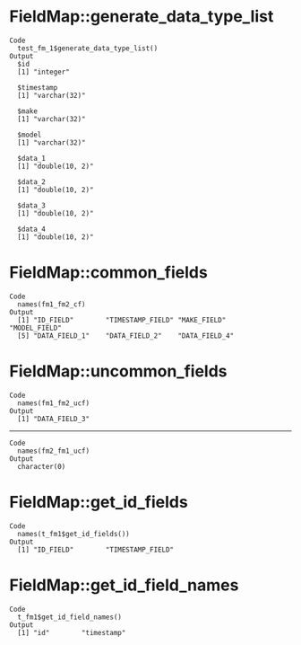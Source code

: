 # FieldMap::generate_data_type_list

    Code
      test_fm_1$generate_data_type_list()
    Output
      $id
      [1] "integer"
      
      $timestamp
      [1] "varchar(32)"
      
      $make
      [1] "varchar(32)"
      
      $model
      [1] "varchar(32)"
      
      $data_1
      [1] "double(10, 2)"
      
      $data_2
      [1] "double(10, 2)"
      
      $data_3
      [1] "double(10, 2)"
      
      $data_4
      [1] "double(10, 2)"
      

# FieldMap::common_fields

    Code
      names(fm1_fm2_cf)
    Output
      [1] "ID_FIELD"        "TIMESTAMP_FIELD" "MAKE_FIELD"      "MODEL_FIELD"    
      [5] "DATA_FIELD_1"    "DATA_FIELD_2"    "DATA_FIELD_4"   

# FieldMap::uncommon_fields

    Code
      names(fm1_fm2_ucf)
    Output
      [1] "DATA_FIELD_3"

---

    Code
      names(fm2_fm1_ucf)
    Output
      character(0)

# FieldMap::get_id_fields

    Code
      names(t_fm1$get_id_fields())
    Output
      [1] "ID_FIELD"        "TIMESTAMP_FIELD"

# FieldMap::get_id_field_names

    Code
      t_fm1$get_id_field_names()
    Output
      [1] "id"        "timestamp"


